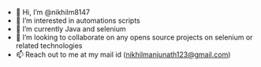 - 👋 Hi, I’m @nikhilm8147
- 👀 I’m interested in automations scripts
- 🌱 I’m currently Java and selenium
- 💞️ I’m looking to collaborate on any opens source projects on selenium or related technologies
- 📫 Reach out to me at my mail id (nikhilmanjunath123@gmail.com)

<!---
nikhilm8147/nikhilm8147 is a ✨ special ✨ repository because its `README.md` (this file) appears on your GitHub profile.
You can click the Preview link to take a look at your changes.
--->
